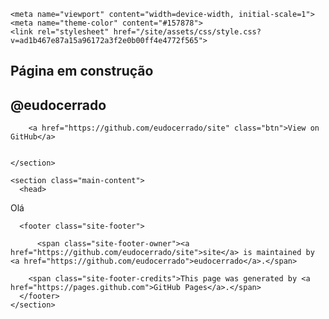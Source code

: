 <html lang="en-US">
  <head>
    <meta charset="UTF-8">

<!-- Begin Jekyll SEO tag v2.7.1 -->
<title>site</title>
<meta name="generator" content="Jekyll v3.9.0" />
<meta property="og:title" content="site" />
<meta property="og:locale" content="en_US" />
<link rel="canonical" href="https://eudocerrado.github.io/site/" />
<meta property="og:url" content="https://eudocerrado.github.io/site/" />
<meta property="og:site_name" content="site" />
<meta name="twitter:card" content="summary" />
<meta property="twitter:title" content="site" />
<script type="application/ld+json">
{"url":"https://eudocerrado.github.io/site/","@type":"WebSite","headline":"site","name":"site","@context":"https://schema.org"}</script>
<!-- End Jekyll SEO tag -->

    <meta name="viewport" content="width=device-width, initial-scale=1">
    <meta name="theme-color" content="#157878">
    <link rel="stylesheet" href="/site/assets/css/style.css?v=ad1b467e87a15a96172a3f2e0b00ff4e4772f565">
  </head>
  <body>
    <section class="page-header">
      <h1 class="project-name">Página em construção</h1>
      <h2 class="project-tagline">@eudocerrado</h2>
      
        <a href="https://github.com/eudocerrado/site" class="btn">View on GitHub</a>
      
      
    </section>

    <section class="main-content">
      <head>
  <link rel="stylesheet" type="text/css" href="style.css" />
</head>

<p>Olá</p>


      <footer class="site-footer">
        
          <span class="site-footer-owner"><a href="https://github.com/eudocerrado/site">site</a> is maintained by <a href="https://github.com/eudocerrado">eudocerrado</a>.</span>
        
        <span class="site-footer-credits">This page was generated by <a href="https://pages.github.com">GitHub Pages</a>.</span>
      </footer>
    </section>

    
  </body>
</html>
